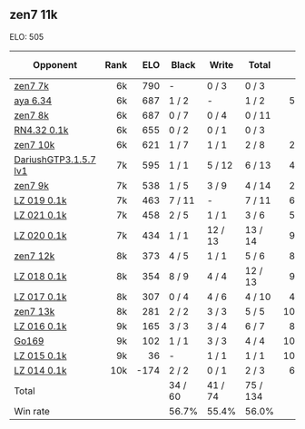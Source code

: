 ## zen7 11k ##

ELO: 505

Opponent | Rank | ELO | Black | Write | Total | Win rate
---------|-----:|----:|-------|-------|-------|-------:
[zen7 7k](zen7%207k.md) | 6k | 790 | - | 0 / 3 | 0 / 3 | 0.0%
[aya 6.34](aya%206.34.md) | 6k | 687 | 1 / 2 | - | 1 / 2 | 50.0%
[zen7 8k](zen7%208k.md) | 6k | 687 | 0 / 7 | 0 / 4 | 0 / 11 | 0.0%
[RN4.32 0.1k](RN4.32%200.1k.md) | 6k | 655 | 0 / 2 | 0 / 1 | 0 / 3 | 0.0%
[zen7 10k](zen7%2010k.md) | 6k | 621 | 1 / 7 | 1 / 1 | 2 / 8 | 25.0%
[DariushGTP3.1.5.7 lv1](DariushGTP3.1.5.7%20lv1.md) | 7k | 595 | 1 / 1 | 5 / 12 | 6 / 13 | 46.2%
[zen7 9k](zen7%209k.md) | 7k | 538 | 1 / 5 | 3 / 9 | 4 / 14 | 28.6%
[LZ 019 0.1k](LZ%20019%200.1k.md) | 7k | 463 | 7 / 11 | - | 7 / 11 | 63.6%
[LZ 021 0.1k](LZ%20021%200.1k.md) | 7k | 458 | 2 / 5 | 1 / 1 | 3 / 6 | 50.0%
[LZ 020 0.1k](LZ%20020%200.1k.md) | 7k | 434 | 1 / 1 | 12 / 13 | 13 / 14 | 92.9%
[zen7 12k](zen7%2012k.md) | 8k | 373 | 4 / 5 | 1 / 1 | 5 / 6 | 83.3%
[LZ 018 0.1k](LZ%20018%200.1k.md) | 8k | 354 | 8 / 9 | 4 / 4 | 12 / 13 | 92.3%
[LZ 017 0.1k](LZ%20017%200.1k.md) | 8k | 307 | 0 / 4 | 4 / 6 | 4 / 10 | 40.0%
[zen7 13k](zen7%2013k.md) | 8k | 281 | 2 / 2 | 3 / 3 | 5 / 5 | 100.0%
[LZ 016 0.1k](LZ%20016%200.1k.md) | 9k | 165 | 3 / 3 | 3 / 4 | 6 / 7 | 85.7%
[Go169](Go169.md) | 9k | 102 | 1 / 1 | 3 / 3 | 4 / 4 | 100.0%
[LZ 015 0.1k](LZ%20015%200.1k.md) | 9k | 36 | - | 1 / 1 | 1 / 1 | 100.0%
[LZ 014 0.1k](LZ%20014%200.1k.md) | 10k | -174 | 2 / 2 | 0 / 1 | 2 / 3 | 66.7%
Total | | | 34 / 60 | 41 / 74 | 75 / 134 | 
Win rate| | | 56.7% | 55.4% | 56.0% | 
